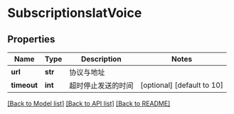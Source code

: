 # SubscriptionsIatVoice

## Properties
Name | Type | Description | Notes
------------ | ------------- | ------------- | -------------
**url** | **str** | 协议与地址 | 
**timeout** | **int** | 超时停止发送的时间 | [optional] [default to 10]

[[Back to Model list]](../README.md#documentation-for-models) [[Back to API list]](../README.md#documentation-for-api-endpoints) [[Back to README]](../README.md)


